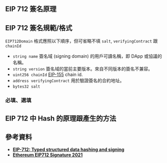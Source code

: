 <!-- - [EIP 712 簽名原理](#eip-712-簽名原理)
- [EIP 712 簽名規範/格式](#eip-712-簽名規範格式)
- [EIP 712 簽名實作 (`ethers.js`)](#eip-712-簽名實作-ethersjs)
- [參考資料](#參考資料) -->

## EIP 712 簽名原理


## EIP 712 簽名規範/格式
`EIP712Domain` 格式應照以下順序，但可省略不填 `salt`, `verifyingContract` 跟 `chainId`

- `string name` 簽名域 (signing domain) 的用戶可讀名稱，即 DApp 或協議的名稱。
- `string version` 簽名域的當前主要版本。來自不同版本的簽名不兼容。
- `uint256 chainId` [EIP-155](https://eips.ethereum.org/EIPS/eip-155) chain id.
- `address verifyingContract` 用於驗證簽名的合約地址。
- `bytes32 salt`

<!-- Public key: 0xb54898DB1250A6a629E5B566367E9C60a7Dd6C30

name, version, chainId, verifyingContract and salt all set, get signature:
0x0b38434b938c769857a43c6c46815693e00cef60a6a1198e9e0ea1cf3960de1776b13683ad25c285b3e86abffc0ace7e2136a5f1cbacb848fb266689bad4f6411b

salt: '0x' + '0000000000000000000000000000000000000000000000000000000000000002',

salt removed, get signature:
0xb8aa52fe06aea74f816836a12667a09613d8292135203bf57a7347bb483eed2b767a472a26480ea4381fdada58cfefdba27c07bf79b19c58212ae9d718a9744d1b

verifyingContract removed, get signature:
EIP 712 Signature: 0xad07587ebb531a4f9440e8777b4b135994ee92acbd38d55b59eb1258868882ce421637228d8d296fbf44139ff29b7a8ca647f430d55c7dadb0d6c3961d068ef81c

chainId removed, get signature:
0x02181b3d8d29332130106f12e25b7029452e9882d21a77e625b52405dfbfb1072f681f6e437f2960678149d5c49dfd0086f898c01ced34a9c65b463ca38073bb1b

version removed, get signature:
0x02181b3d8d29332130106f12e25b7029452e9882d21a77e625b52405dfbfb1072f681f6e437f2960678149d5c49dfd0086f898c01ced34a9c65b463ca38073bb1b

name removed, get signature:
0x5d585ca2eb454e00ef14f2c07a749bccf80cadff68717531b1b9ddd6058ff8885b38e00a3f401c7bf82345fe2c6ecd9df33556f7ba6876ed16294e9d4953dfe91b -->



### 必填、選填

## EIP 712 中 Hash 的原理跟產生的方法


<!-- ## EIP 712 簽名實作

### `ethers.js`

- sign

```jsx

```

- Verified

```jsx

``` -->

## 參考資料

- **[EIP-712: Typed structured data hashing and signing](https://eips.ethereum.org/EIPS/eip-712#signatures-and-hashing-overview)**
- ****[Ethereum EIP712 Signature 2021](https://w3c-ccg.github.io/ethereum-eip712-signature-2021-spec/#bib-eip712)****
